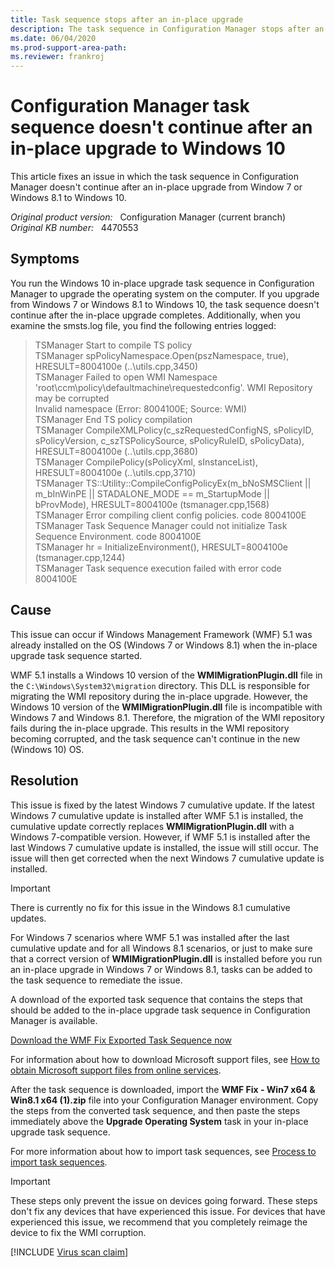 ```yaml
---
title: Task sequence stops after an in-place upgrade
description: The task sequence in Configuration Manager stops after an in-place upgrade from Windows 7 or Windows 8.1 to Windows 10.
ms.date: 06/04/2020
ms.prod-support-area-path:
ms.reviewer: frankroj
---
```

# Configuration Manager task sequence doesn't continue after an in-place upgrade to Windows 10

This article fixes an issue in which the task sequence in Configuration Manager doesn't continue after an in-place upgrade from Window 7 or Windows 8.1 to Windows 10.

_Original product version:_ &nbsp; Configuration Manager (current branch)  
_Original KB number:_ &nbsp; 4470553

## Symptoms

You run the Windows 10 in-place upgrade task sequence in Configuration Manager to upgrade the operating system on the computer. If you upgrade from Windows 7 or Windows 8.1 to Windows 10, the task sequence doesn't continue after the in-place upgrade completes. Additionally, when you examine the smsts.log file, you find the following entries logged:

> TSManager Start to compile TS policy  
> TSManager spPolicyNamespace.Open(pszNamespace, true), HRESULT=8004100e (..\utils.cpp,3450)  
> TSManager Failed to open WMI Namespace 'root\ccm\policy\defaultmachine\requestedconfig'. WMI Repository may be corrupted  
> Invalid namespace (Error: 8004100E; Source: WMI)  
> TSManager End TS policy compilation  
> TSManager CompileXMLPolicy(c_szRequestedConfigNS, sPolicyID, sPolicyVersion, c_szTSPolicySource, sPolicyRuleID, sPolicyData), HRESULT=8004100e (..\utils.cpp,3680)  
> TSManager CompilePolicy(sPolicyXml, sInstanceList), HRESULT=8004100e (..\utils.cpp,3710)  
> TSManager TS::Utility::CompileConfigPolicyEx(m_bNoSMSClient || m_bInWinPE || STADALONE_MODE == m_StartupMode || bProvMode), HRESULT=8004100e (tsmanager.cpp,1568)  
> TSManager Error compiling client config policies. code 8004100E  
> TSManager Task Sequence Manager could not initialize Task Sequence Environment. code 8004100E  
> TSManager hr = InitializeEnvironment(), HRESULT=8004100e (tsmanager.cpp,1244)  
> TSManager Task sequence execution failed with error code 8004100E

## Cause

This issue can occur if Windows Management Framework (WMF) 5.1 was already installed on the OS (Windows 7 or Windows 8.1) when the in-place upgrade task sequence started.

WMF 5.1 installs a Windows 10 version of the **WMIMigrationPlugin.dll** file in the `C:\Windows\System32\migration` directory. This DLL is responsible for migrating the WMI repository during the in-place upgrade. However, the Windows 10 version of the **WMIMigrationPlugin.dll** file is incompatible with Windows 7 and Windows 8.1. Therefore, the migration of the WMI repository fails during the in-place upgrade. This results in the WMI repository becoming corrupted, and the task sequence can't continue in the new (Windows 10) OS.

## Resolution

This issue is fixed by the latest Windows 7 cumulative update. If the latest Windows 7 cumulative update is installed after WMF 5.1 is installed, the cumulative update correctly replaces **WMIMigrationPlugin.dll** with a Windows 7-compatible version. However, if WMF 5.1 is installed after the last Windows 7 cumulative update is installed, the issue will still occur. The issue will then get corrected when the next Windows 7 cumulative update is installed.

> [!IMPORTANT]
> There is currently no fix for this issue in the Windows 8.1 cumulative updates.

For Windows 7 scenarios where WMF 5.1 was installed after the last cumulative update and for all Windows 8.1 scenarios, or just to make sure that a correct version of **WMIMigrationPlugin.dll** is installed before you run an in-place upgrade in Windows 7 or Windows 8.1, tasks can be added to the task sequence to remediate the issue.

A download of the exported task sequence that contains the steps that should be added to the in-place upgrade task sequence in Configuration Manager is available.

[Download the WMF Fix Exported Task Sequence now](https://download.microsoft.com/download/C/4/D/C4D52EE0-CACF-4D87-BC25-3F5567048765/WMF%20Fix%20-%20Win7%20x64%20&%20Win8.1%20x64%20(1).zip)

For information about how to download Microsoft support files, see [How to obtain Microsoft support files from online services](https://support.microsoft.com/help/119591/how-to-obtain-microsoft-support-files-from-online-services).

After the task sequence is downloaded, import the **WMF Fix - Win7 x64 & Win8.1 x64 (1).zip** file into your Configuration Manager environment. Copy the steps from the converted task sequence, and then paste the steps immediately above the **Upgrade Operating System** task in your in-place upgrade task sequence.

For more information about how to import task sequences, see [Process to import task sequences](/mem/configmgr/osd/deploy-use/manage-task-sequences-to-automate-tasks#process-to-import-task-sequences).

> [!IMPORTANT]
> These steps only prevent the issue on devices going forward. These steps don't fix any devices that have experienced this issue. For devices that have experienced this issue, we recommend that you completely reimage the device to fix the WMI corruption.

[!INCLUDE [Virus scan claim](../../includes/virus-scan-claim.md)]
